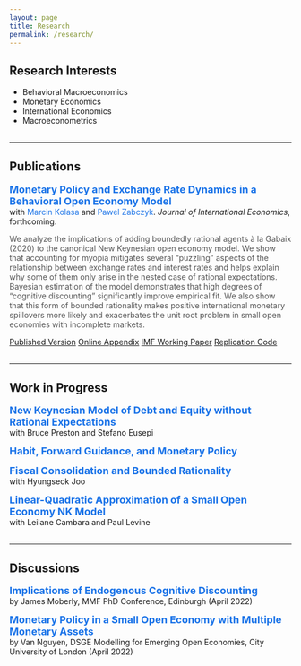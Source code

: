 ```yaml
---
layout: page
title: Research
permalink: /research/
---
```


<h2>Research Interests</h2>

- Behavioral Macroeconomics  
- Monetary Economics  
- International Economics  
- Macroeconometrics  

<hr style="margin: 30px 0;">

<h2>Publications</h2>

<p>
  <a href="https://www.sciencedirect.com/science/article/pii/S0022199625000431" target="_blank" style="font-size: 18px; font-weight: bold; color: #1a73e8; text-decoration: none;">
    Monetary Policy and Exchange Rate Dynamics in a Behavioral Open Economy Model
  </a><br>
  with 
  <a href="https://www.sghedoni.org/marcin-kolasa" target="_blank" style="color: #1a73e8; text-decoration: none;">Marcin Kolasa</a> and 
  <a href="https://www.ecb.europa.eu/pub/research/authors/profiles/pawel-zabczyk.en.html" target="_blank" style="color: #1a73e8; text-decoration: none;">Pawel Zabczyk</a>. 
  <em>Journal of International Economics</em>, forthcoming.
</p>

<p style="font-size: 14px; color: #555; margin-top: 5px;">
We analyze the implications of adding boundedly rational agents à la Gabaix (2020) to the canonical New Keynesian open economy model. We show that accounting for myopia mitigates several “puzzling” aspects of the relationship between exchange rates and interest rates and helps explain why some of them only arise in the nested case of rational expectations. Bayesian estimation of the model demonstrates that high degrees of “cognitive discounting” significantly improve empirical fit. We also show that this form of bounded rationality makes positive international monetary spillovers more likely and exacerbates the unit root problem in small open economies with incomplete markets.
</p>

<p class="research-buttons">
  <a class="research-btn" href="{{ site.baseurl }}/Files/JIE_pre.pdf" target="_blank">Published Version</a>
  <a class="research-btn" href="{{ site.baseurl }}/Files/JIE_app.pdf" target="_blank">Online Appendix</a>
  <a class="research-btn" href="{{ site.baseurl }}/Files/IMF_WP.pdf" target="_blank">IMF Working Paper</a>
  <a class="research-btn" href="https://data.mendeley.com/datasets/88kmcfxk8k/1" target="_blank">Replication Code</a>
</p> 

<hr style="margin: 30px 0;">

<h2>Work in Progress</h2>

<p>
  <span style="font-size: 18px; font-weight: bold; color: #1a73e8;">New Keynesian Model of Debt and Equity without Rational Expectations</span><br>
  with Bruce Preston and Stefano Eusepi
</p>

<p>
  <span style="font-size: 18px; font-weight: bold; color: #1a73e8;">Habit, Forward Guidance, and Monetary Policy</span>
</p>

<p>
  <span style="font-size: 18px; font-weight: bold; color: #1a73e8;">Fiscal Consolidation and Bounded Rationality</span><br>
  with Hyungseok Joo
</p>

<p>
  <span style="font-size: 18px; font-weight: bold; color: #1a73e8;">Linear-Quadratic Approximation of a Small Open Economy NK Model</span><br>
  with Leilane Cambara and Paul Levine
</p>

<hr style="margin: 30px 0;">

<h2>Discussions</h2>

<p>
  <span style="font-size: 18px; font-weight: bold; color: #1a73e8;">Implications of Endogenous Cognitive Discounting</span><br>
  by James Moberly, MMF PhD Conference, Edinburgh (April 2022)
</p>

<p>
  <span style="font-size: 18px; font-weight: bold; color: #1a73e8;">Monetary Policy in a Small Open Economy with Multiple Monetary Assets</span><br>
  by Van Nguyen, DSGE Modelling for Emerging Open Economies, City University of London (April 2022)
</p>
